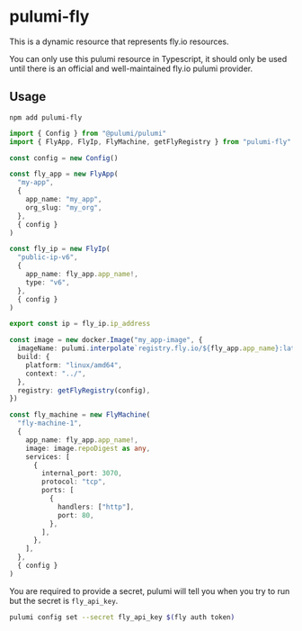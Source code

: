 # pulumi-fly

This is a dynamic resource that represents fly.io resources.

You can only use this pulumi resource in Typescript, it should only be used
until there is an official and well-maintained fly.io pulumi provider.

## Usage

`npm add pulumi-fly`

```ts
import { Config } from "@pulumi/pulumi"
import { FlyApp, FlyIp, FlyMachine, getFlyRegistry } from "pulumi-fly"

const config = new Config()

const fly_app = new FlyApp(
  "my-app",
  {
    app_name: "my_app",
    org_slug: "my_org",
  },
  { config }
)

const fly_ip = new FlyIp(
  "public-ip-v6",
  {
    app_name: fly_app.app_name!,
    type: "v6",
  },
  { config }
)

export const ip = fly_ip.ip_address

const image = new docker.Image("my_app-image", {
  imageName: pulumi.interpolate`registry.fly.io/${fly_app.app_name}:latest`,
  build: {
    platform: "linux/amd64",
    context: "../",
  },
  registry: getFlyRegistry(config),
})

const fly_machine = new FlyMachine(
  "fly-machine-1",
  {
    app_name: fly_app.app_name!,
    image: image.repoDigest as any,
    services: [
      {
        internal_port: 3070,
        protocol: "tcp",
        ports: [
          {
            handlers: ["http"],
            port: 80,
          },
        ],
      },
    ],
  },
  { config }
)
```

You are required to provide a secret, pulumi will tell you when you try to
run but the secret is `fly_api_key`.

```bash
pulumi config set --secret fly_api_key $(fly auth token)
```
